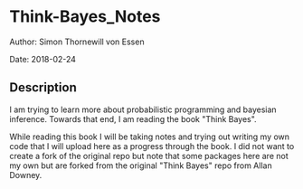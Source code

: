 # Think-Bayes_Notes

Author: Simon Thornewill von Essen

Date: 2018-02-24

## Description

I am trying to learn more about probabilistic programming and bayesian inference. Towards that end, I am reading the book "Think Bayes".

While reading this book I will be taking notes and trying out writing my own code that I will upload here as a progress through the book. I did not want to create a fork of the original repo but note that some packages here are not my own but are forked from the original "Think Bayes" repo from Allan Downey.
